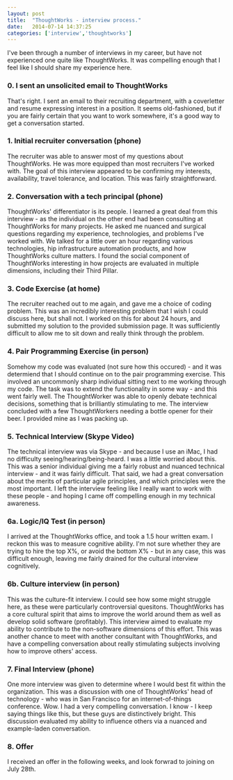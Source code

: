 ```yaml
---
layout: post
title:  "ThoughtWorks - interview process."
date:   2014-07-14 14:37:25
categories: ['interview','thoughtworks']
---
```


I've been through a number of interviews in my career, but have not experienced one quite like ThoughtWorks.  It was compelling enough that I feel like I should share my experience here.


### 0. I sent an unsolicited email to ThoughtWorks

That's right.  I sent an email to their recruiting department, with a coverletter and resume expressing interest in a position.  It seems old-fashioned, but if you are fairly certain that you want to work somewhere, it's a good way to get a conversation started.

### 1. Initial recruiter conversation (phone)

The recruiter was able to answer most of my questions about ThoughtWorks.  He was more equipped than most recruiters I've worked with. The goal of this interview appeared to be confirming my interests, availability, travel tolerance, and location.  This was fairly straightforward.

### 2. Conversation with a tech principal (phone)

ThoughtWorks' differentiator is its people. I learned a great deal from this interview - as the individual on the other end had been consulting at ThoughtWorks for many projects.  He asked me nuanced and surgical questions regarding my experience, technologies, and problems I've worked with.  We talked for a little over an hour regarding various technologies, hip infrastructure automation products, and how ThoughtWorks culture matters.  I found the social component of ThoughtWorks interesting in how projects are evaluated in multiple dimensions, including their Third Pillar.  

### 3. Code Exercise (at home)

The recruiter reached out to me again, and gave me a choice of coding problem.  This was an incredibly interesting problem that I wish I could discuss here, but shall not.  I worked on this for about 24 hours, and submitted my solution to the provided submission page.  It was sufficiently difficult to allow me to sit down and really think through the problem.

### 4. Pair Programming Exercise (in person)

Somehow my code was evaluated (not sure how this occured) - and it was determiend that I should continue on to the pair programming exercise.  This involved an uncommonly sharp individual sitting next to me working through my code.  The task was to extend the functionality in some way - and this went fairly well.  The ThoughtWorker was able to openly debate technical decisions, something that is brilliantly stimulating to me.  The interview concluded with a few ThoughtWorkers needing a bottle opener for their beer.  I provided mine as I was packing up.  

### 5. Technical Interview (Skype Video)

The technical interview was via Skype - and because I use an iMac, I had no difficulty seeing/hearing/being-heard.  I was a little worried about this.  This was a senior individual giving me a fairly robust and nuanced technical interview - and it was fairly difficult.  That said, we had a great conversation about the merits of particular agile principles, and which principles were the most important.  I left the interview feeling like I really want to work with these people - and hoping I came off compelling enough in my technical awareness.

### 6a. Logic/IQ Test (in person)

I arrived at the ThoughtWorks office, and took a 1.5 hour written exam.  I reckon this was to measure cognitive ability.  I'm not sure whether they are trying to hire the top X%, or avoid the bottom X% - but in any case, this was difficult enough, leaving me fairly drained for the cultural interview cognitively.  

### 6b. Culture interview (in person)

This was the culture-fit interview.  I could see how some might struggle here, as these were particularly controversial quesitons.  ThoughtWorks has a core cultural spirit that aims to improve the world around them as well as develop solid software (profitably).  This interview aimed to evaluate my ability to contribute to the non-software dimensions of this effort.  This was another chance to meet with another consultant with ThoughtWorks, and have a compelling conversation about really stimulating subjects involving how to improve others' access.

### 7.  Final Interview (phone)

One more interview was given to determine where I would best fit within the organization.  This was a discussion with one of ThoughtWorks' head of technology - who was in San Francisco for an internet-of-things conference.  Wow.  I had a very compelling conversation.  I know - I keep saying things like this, but these guys are distinctively bright.  This discussion evaluated my ability to influence others via a nuanced and example-laden conversation.

### 8. Offer

I received an offer in the following weeks, and look forwrad to joining on July 28th.  

